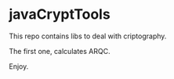 # javaCryptTools
This repo contains libs to deal with criptography.

The first one, calculates ARQC.

Enjoy.
